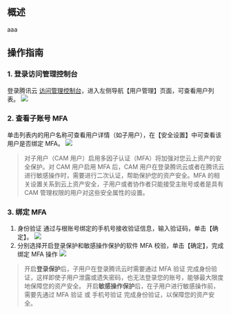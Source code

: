## 概述
aaa
## 操作指南


###  1. 登录访问管理控制台
登录腾讯云 [访问管理控制台](https://console.cloud.tencent.com/cam)，进入左侧导航【用户管理】页面，可查看用户列表。
![](https://main.qcloudimg.com/raw/b46bf90a7060eec4861e060f1c163404.png)

###  2. 查看子账号 MFA
单击列表内的用户名称可查看用户详情（如子用户），在【安全设置】中可查看该用户是否绑定 MFA。
![](https://main.qcloudimg.com/raw/f53b93079898cef719f95df1b399aeb6.png)

>对子用户（CAM 用户）启用多因子认证（MFA）将加强对您云上资产的安全保护。对 CAM 用户启用 MFA 后，CAM 用户在登录腾讯云或者在腾讯云进行敏感操作时，需要进行二次认证，帮助保护您的资产安全。MFA 的相关设置关系到云上资产安全，子用户或者协作者只能接受主账号或者是具有 CAM 管理权限的用户对这些安全属性的设置。

### 3. 绑定 MFA
 1. 身份验证
通过与根账号绑定的手机号接收验证信息，输入验证码，单击【确定】。
![](https://main.qcloudimg.com/raw/33dfd73f48a83cf26dc9c9bb452d5e0b.png)
 2. 分别选择开启登录保护和敏感操作保护的软件 MFA 校验，单击【确定】，完成绑定 MFA 操作
![](https://main.qcloudimg.com/raw/dcfc7c9884e939ade77c81cdfa6cf3ee.png)

>开启**登录保护**后，子用户在登录腾讯云时需要通过 MFA 验证 完成身份验证，这样即使子用户泄露或遗失密码，也无法登录您的账号，能够最大限度地保障您的资产安全。
开启**敏感操作保护**后，在子用户进行敏感操作前，需要先通过 MFA 验证 或 手机号验证 完成身份验证，以保障您的资产安全。
